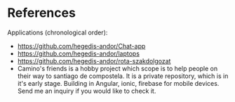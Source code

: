 # References

Applications (chronological order):
- https://github.com/hegedis-andor/Chat-app
- https://github.com/hegedis-andor/laptops
- https://github.com/hegedis-andor/rota-szakdolgozat
- Camino's friends is a hobby project which scope is to help people on their way to santiago de compostela. It is a private repository, which is in it's early stage. Building in Angular, ionic, firebase for mobile devices. Send me an inquiry if you would like to check it.
